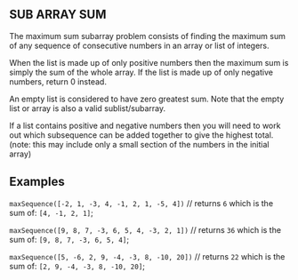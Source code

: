 ## SUB ARRAY SUM

The maximum sum subarray problem consists of finding the maximum sum of any sequence of consecutive numbers in an array or list of integers.

When the list is made up of only positive numbers then the maximum sum is simply the sum of the whole array. If the list is made up of only negative numbers, return 0 instead.

An empty list is considered to have zero greatest sum. Note that the empty list or array is also a valid sublist/subarray.


If a list contains positive and negative numbers then you will need to work out which subsequence can be added together to give the highest total. (note: this may include only a small section of the numbers in the initial array)

## Examples

`maxSequence([-2, 1, -3, 4, -1, 2, 1, -5, 4])`
// returns `6` which is the sum of: `[4, -1, 2, 1]`;

`maxSequence([9, 8, 7, -3, 6, 5, 4, -3, 2, 1])`
// returns `36` which is the sum of: `[9, 8, 7, -3, 6, 5, 4]`;

`maxSequence([5, -6, 2, 9, -4, -3, 8, -10, 20])`
// returns `22` which is the sum of: `[2, 9, -4, -3, 8, -10, 20]`;
